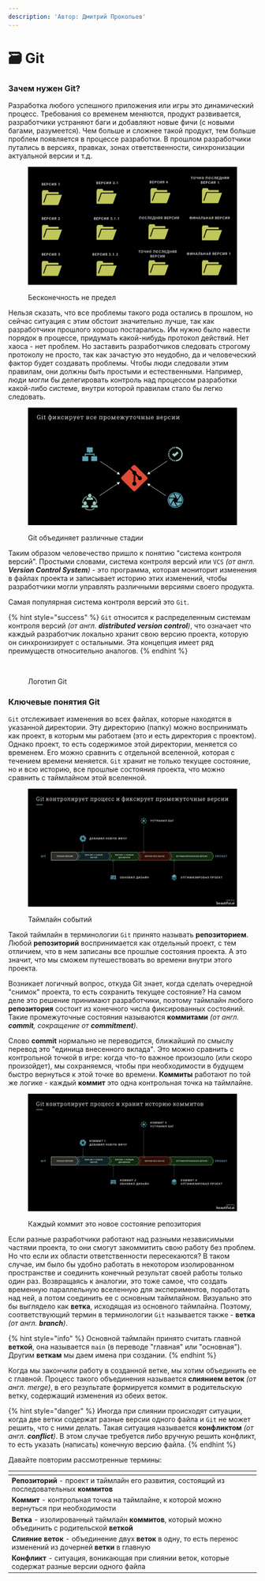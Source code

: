 ```yaml
---
description: 'Автор: Дмитрий Прокопьев'
---
```


# 🗃️ Git

### Зачем нужен Git?

Разработка любого успешного приложения или игры это динамический процесс. Требования со временем меняются, продукт развивается, разработчики устраняют баги и добавляют новые фичи (с новыми багами, разумеется). Чем больше и сложнее такой продукт, тем больше проблем появляется в процессе разработки. В прошлом разработчики путались в версиях, правках, зонах ответственности, синхронизации актуальной версии и т.д.

<figure><img src="../.gitbook/assets/Versions.jpeg" alt=""><figcaption><p>Бесконечность не предел</p></figcaption></figure>

Нельзя сказать, что все проблемы такого рода остались в прошлом, но сейчас ситуация с этим обстоит значительно лучше, так как разработчики прошлого хорошо постарались. Им нужно было навести порядок в процессе, придумать какой-нибудь протокол действий. Нет хаоса - нет проблем. Но заставить разработчиков следовать строгому протоколу не просто, так как зачастую это неудобно, да и человеческий фактор будет создавать проблемы. Чтобы люди следовали этим правилам, они должны быть простыми и естественными. Например, люди могли бы делегировать контроль над процессом разработки какой-либо системе, внутри которой правилам стало бы легко следовать.

<figure><img src="../.gitbook/assets/Git General Scheme.jpeg" alt=""><figcaption><p>Git объединяет различные стадии</p></figcaption></figure>

Таким образом человечество пришло к понятию "система контроля версий". Простыми словами, система контроля версий или `VCS` _(от англ. **Version Control System**)_ - это программа, которая мониторит изменения в файлах проекта и записывает историю этих изменений, чтобы разработчики могли управлять различными версиями своего продукта.

Самая популярная система контроля версий это `Git`.&#x20;

{% hint style="success" %}
`Git` относится к распределенным системам контроля версий _(от англ. **distributed version control**)_, что означает что каждый разработчик локально хранит свою версию проекта, которую он синхронизирует с остальными. Эта концепция имеет ряд преимуществ относительно аналогов.
{% endhint %}

<figure><img src="https://logospng.org/download/git/git-1024.png" alt="" width="188"><figcaption><p>Логотип Git</p></figcaption></figure>

### Ключевые понятия Git

`Git` отслеживает изменения во всех файлах, которые находятся в указанной директории. Эту директорию (папку) можно воспринимать как проект, в которым мы работаем (это и есть директория с проектом). Однако проект, то есть содержимое этой директории, меняется со временем. Его можно сравнить с отдельной вселенной, которая с течением времени меняется. `Git` хранит не только текущее состояние, но и всю историю, все прошлые состояния проекта, что можно сравнить с таймлайном этой вселенной.

<figure><img src="../.gitbook/assets/Git Demonstration.jpeg" alt=""><figcaption><p>Таймлайн событий</p></figcaption></figure>

Такой таймлайн в терминологии `Git` принято называть **репозиторием**. Любой **репозиторий** воспринимается как отдельный проект, с тем отличием, что в нем записаны все прошлые состояния проекта. А это значит, что мы сможем путешествовать во времени внутри этого проекта.

Возникает логичный вопрос, откуда Git знает, когда сделать очередной "снимок" проекта, то есть сохранить текущее состояние? На самом деле это решение принимают разработчики, поэтому таймлайн любого **репозитория** состоит из конечного числа фиксированных состояний. Такие промежуточные состояния называются **коммитами** _(от англ. **commit**, сокращение от **commitment**)._&#x20;

Слово **commit** нормально не переводится, ближайший по смыслу перевод это "единица внесенного вклада"_._ Это можно сравнить с контрольной точкой в игре: когда что-то важное произошло (или скоро произойдет), мы сохраняемся, чтобы при необходимости в будущем быстро вернуться к этой точке во времени. **Коммиты** работают по той же логике - каждый **коммит** это одна контрольная точка на таймлайне.

<figure><img src="../.gitbook/assets/Git Commits.jpeg" alt=""><figcaption><p>Каждый коммит это новое состояние репозитория</p></figcaption></figure>

Если разные разработчики работают над разными независимыми частями проекта, то они смогут закоммитить свою работу без проблем. Но что если их области ответственности пересекаются? В таком случае, им было бы удобно работать в некотором изолированном пространстве и соединить конечный результат своей работы только один раз. Возвращаясь к аналогии, это тоже самое, что создать временную параллельную вселенную для экспериментов, поработать над ней, а потом соединить ее с основным таймлайном. Визуально это бы выглядело как **ветка**, исходящая из основного таймлайна. Поэтому, соответствующий термин в терминологии `Git` называется также - **ветка** _(от англ. **branch**)_.

{% hint style="info" %}
Основной таймлайн принято считать главной **веткой**, она называется `main` (в переводе "главная" или "основная"). Другим **веткам** мы даем имена при создании.
{% endhint %}

Когда мы закончили работу в созданной ветке, мы хотим объединить ее с главной. Процесс такого объединения называется **слиянием веток** _(от англ. merge)_, в его результате формируется коммит в родительскую ветку, содержащий изменения из обеих веток.

{% hint style="danger" %}
Иногда при слиянии происходят ситуации, когда две ветки содержат разные версии одного файла и `Git` не может решить, что с ними делать. Такая ситуация называется **конфликтом** _(от англ. **conflict**)_. В этом случае требуется либо вручную решить конфликт, то есть указать (написать) конечную версию файла.
{% endhint %}

Давайте повторим рассмотренные термины:

<table data-view="cards"><thead><tr><th></th><th></th><th></th></tr></thead><tbody><tr><td><strong>Репозиторий</strong> - проект и таймлайн его развития, состоящий из последовательных <strong>коммитов</strong></td><td></td><td></td></tr><tr><td><strong>Коммит</strong> - контрольная точка на таймлайне, к которой можно вернуться при необходимости</td><td></td><td></td></tr><tr><td><strong>Ветка</strong> - изолированный таймлайн <strong>коммитов</strong>, который можно объединить с родительской <strong>веткой</strong></td><td></td><td></td></tr><tr><td><strong>Слияние веток</strong> - объединение двух <strong>веток</strong> в одну, то есть перенос изменений из дочерней <strong>ветки</strong> в главную</td><td></td><td></td></tr><tr><td><strong>Конфликт</strong> - ситуация, воникающая при слиянии веток, которые содержат разные версии одного файла</td><td></td><td></td></tr></tbody></table>
